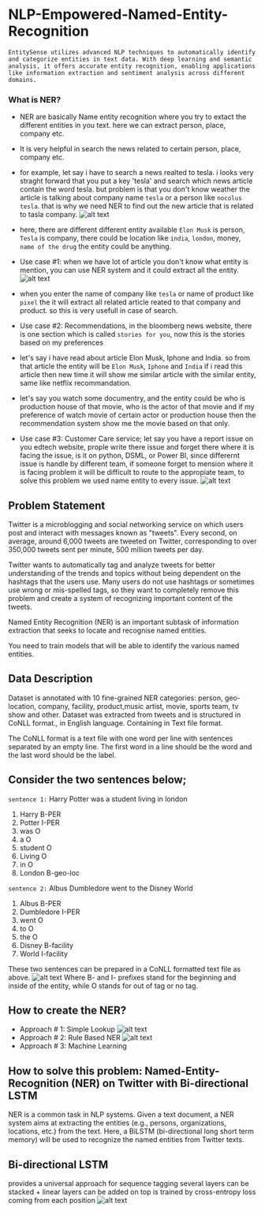 # NLP-Empowered-Named-Entity-Recognition
    EntitySense utilizes advanced NLP techniques to automatically identify and categorize entities in text data. With deep learning and semantic analysis, it offers accurate entity recognition, enabling applications like information extraction and sentiment analysis across different domains.

### What is NER?
* NER are basically Name entity recognition where you try to extact the different entities in you text. here we can extract person, place, company etc.
* It is very helpful in search the news related to certain person, place, company etc.
* for example, let say i have to search a news realted to tesla. i looks very straght forward that you put a key 'tesla' and search which news article contain the word tesla. but problem is that you don't know weather the article is talking about company name `tesla` or a person like `nocolus tesla`. that is why we need NER to find out the new article that is related to tasla company.
![alt text](image-2.png)
* here, there are different different entity available `Elon Musk` is person, `Tesla` is company, there could be location like `india`, `london`, money, `name of the drug` the entity could be anything.
* Use case #1: when we have lot of article you don't know what entity is mention, you can use NER system and it could extract all the entity.
![alt text](image-3.png)
* when you enter the name of company like `tesla` or name of product like `pixel` the it will extract all related article reated to that company and product. so this is very usefull in case of search.

* Use case #2: Recommendations, in the bloomberg news website, there is one section which is called `stories for you`, now this is the stories based on my preferences
* let's say i have read about article Elon Musk, Iphone and India. so from that article the entity will be `Elon Musk`, `Iphone` and `India` if i read this article then new time it will show me similar article with the similar entity, same like netflix recommandation.
* let's say you watch some documentry, and the entity could be who is production house of that movie, who is the actor of that movie and if my preference of watch movie of certain actor or production house then the recommendation system show me the movie based on that only.

* Use case #3: Customer Care service; let say you have a report issue on you edtech website, prople write there issue and forget there where it is facing the issue, is it on python, DSML, or Power BI, since differernt issue is handle by different team, if someone forget to mension where it is facing problem it will be difficult to route to the appropiate team, to solve this problem we used name entity to every issue.
![alt text](image-4.png)

## Problem Statement
Twitter is a microblogging and social networking service on which users post and interact with messages known as "tweets". Every second, on average, around 6,000 tweets are tweeted on Twitter, corresponding to over 350,000 tweets sent per minute, 500 million tweets per day.

Twitter wants to automatically tag and analyze tweets for better understanding of the trends and topics without being dependent on the hashtags that the users use. Many users do not use hashtags or sometimes use wrong or mis-spelled tags, so they want to completely remove this problem and create a system of recognizing important content of the tweets.

Named Entity Recognition (NER) is an important subtask of information extraction that seeks to locate and recognise named entities.

You need to train models that will be able to identify the various named entities.

## Data Description

Dataset is annotated with 10 fine-grained NER categories: person, geo-location, company, facility, product,music artist, movie, sports team, tv show and other. Dataset was extracted from tweets and is structured in CoNLL format., in English language. Containing in Text file format.

The CoNLL format is a text file with one word per line with sentences separated by an empty line. The first word in a line should be the word and the last word should be the label.

## Consider the two sentences below;

`sentence 1:` Harry Potter was a student living in london
1. Harry B-PER
1. Potter I-PER
1. was O
1. a O
1. student O
1. Living O
1. in O
1. London B-geo-loc

`sentence 2:` Albus Dumbledore went to the Disney World

1. Albus B-PER
1. Dumbledore I-PER
1. went O
1. to O
1. the O
1. Disney B-facility
1. World I-facility

These two sentences can be prepared in a CoNLL formatted text file as above.
![alt text](image.png)
Where B- and I- prefixes stand for the beginning and inside of the entity, while O stands for out of tag or no tag. 

## How to create the NER?
* Approach # 1: Simple Lookup
![alt text](image-6.png)
* Approach # 2: Rule  Based NER
![alt text](image-5.png)
* Approach # 3: Machine Learning

## How to solve this problem: Named-Entity-Recognition (NER) on Twitter with Bi-directional LSTM
NER is a common task in NLP systems. Given a text document, a NER  system aims at extracting the entities (e.g., persons, organizations, locations, etc.) from the text.  Here, a BiLSTM (bi-directional long short term memory) will be used to recognize the named entities from Twitter texts.

## Bi-directional LSTM
provides a universal approach for sequence tagging
several layers can be stacked + linear layers can be added on top
is trained by cross-entropy loss coming from each position
![alt text](image-1.png)